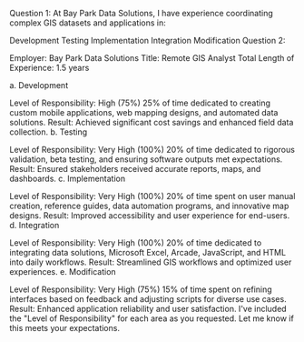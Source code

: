 Question 1:
At Bay Park Data Solutions, I have experience coordinating complex GIS datasets and applications in:

Development
Testing
Implementation
Integration
Modification
Question 2:

Employer: Bay Park Data Solutions
Title: Remote GIS Analyst
Total Length of Experience: 1.5 years

a. Development

Level of Responsibility: High (75%)
25% of time dedicated to creating custom mobile applications, web mapping designs, and automated data solutions.
Result: Achieved significant cost savings and enhanced field data collection.
b. Testing

Level of Responsibility: Very High (100%)
20% of time dedicated to rigorous validation, beta testing, and ensuring software outputs met expectations.
Result: Ensured stakeholders received accurate reports, maps, and dashboards.
c. Implementation

Level of Responsibility: Very High (100%)
20% of time spent on user manual creation, reference guides, data automation programs, and innovative map designs.
Result: Improved accessibility and user experience for end-users.
d. Integration

Level of Responsibility: Very High (100%)
20% of time dedicated to integrating data solutions, Microsoft Excel, Arcade, JavaScript, and HTML into daily workflows.
Result: Streamlined GIS workflows and optimized user experiences.
e. Modification

Level of Responsibility: Very High (75%)
15% of time spent on refining interfaces based on feedback and adjusting scripts for diverse use cases.
Result: Enhanced application reliability and user satisfaction.
I've included the "Level of Responsibility" for each area as you requested. Let me know if this meets your expectations.
